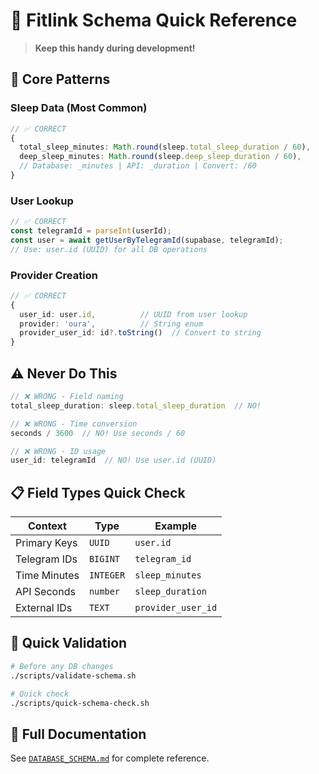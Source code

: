 # 🚀 Fitlink Schema Quick Reference

> **Keep this handy during development!**

## 🎯 Core Patterns

### Sleep Data (Most Common)
```typescript
// ✅ CORRECT
{
  total_sleep_minutes: Math.round(sleep.total_sleep_duration / 60),
  deep_sleep_minutes: Math.round(sleep.deep_sleep_duration / 60),
  // Database: _minutes | API: _duration | Convert: /60
}
```

### User Lookup
```typescript
// ✅ CORRECT  
const telegramId = parseInt(userId);
const user = await getUserByTelegramId(supabase, telegramId);
// Use: user.id (UUID) for all DB operations
```

### Provider Creation
```typescript
// ✅ CORRECT
{
  user_id: user.id,          // UUID from user lookup
  provider: 'oura',          // String enum
  provider_user_id: id?.toString()  // Convert to string
}
```

## ⚠️ Never Do This

```typescript
// ❌ WRONG - Field naming
total_sleep_duration: sleep.total_sleep_duration  // NO!

// ❌ WRONG - Time conversion  
seconds / 3600  // NO! Use seconds / 60

// ❌ WRONG - ID usage
user_id: telegramId  // NO! Use user.id (UUID)
```

## 📋 Field Types Quick Check

| Context | Type | Example |
|---------|------|---------|
| Primary Keys | `UUID` | `user.id` |
| Telegram IDs | `BIGINT` | `telegram_id` |
| Time Minutes | `INTEGER` | `sleep_minutes` |
| API Seconds | `number` | `sleep_duration` |
| External IDs | `TEXT` | `provider_user_id` |

## 🔧 Quick Validation

```bash
# Before any DB changes
./scripts/validate-schema.sh

# Quick check
./scripts/quick-schema-check.sh
```

## 📖 Full Documentation

See [`DATABASE_SCHEMA.md`](DATABASE_SCHEMA.md) for complete reference.
